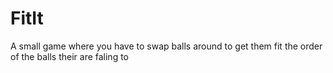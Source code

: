# FitIt
A small game where you have to swap balls around to get them fit the order of the balls their are faling to

